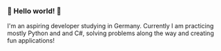 ### 👋 Hello world! 👋

I'm an aspiring developer studying in Germany. Currently I am practicing mostly Python and and C#, solving problems along the way and creating fun applications!

